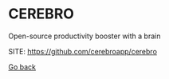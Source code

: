 # CEREBRO
 
 Open-source productivity booster with a brain
 
 SITE: https://github.com/cerebroapp/cerebro

 [Go back](https://portable-linux-apps.github.io/apps.html)
